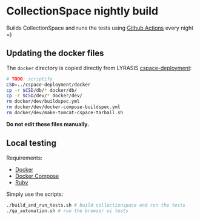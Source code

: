 # CollectionSpace nightly build

Builds CollectionSpace and runs the tests using [Github Actions](#) every night =)

## Updating the docker files

The `docker` directory is copied directly from LYRASIS [cspace-deployment](#):

```bash
# TODO: scriptify
CSD=../cspace-deployment/docker
cp -r $CSD/db/* docker/db/
cp -r $CSD/dev/* docker/dev/
rm docker/dev/buildspec.yml
rm docker/dev/docker-compose-buildspec.yml
rm docker/dev/make-tomcat-cspace-tarball.sh
```

__Do not edit these files manually.__

## Local testing

Requirements:

- [Docker](#)
- [Docker Compose](#)
- [Ruby](#)

Simply use the scripts:

```bash
./build_and_run_tests.sh # build collectionspace and run the tests
./qa_automation.sh # run the browser ui tests
```

